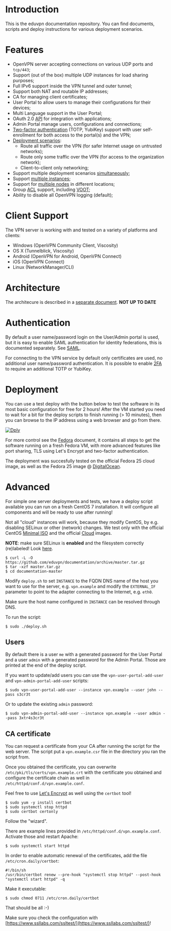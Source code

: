 # Introduction

This is the eduvpn documentation repository. You can find documents, scripts
and deploy instructions for various deployment scenarios.

# Features

- OpenVPN server accepting connections on various UDP ports and `tcp/443`;
- Support (out of the box) multiple UDP instances for load sharing purposes;
- Full IPv6 support inside the VPN tunnel and outer tunnel;
- Support both NAT and routable IP addresses;
- CA for managing client certificates;
- User Portal to allow users to manage their configurations for their 
  devices;
- Multi Language support in the User Portal;
- OAuth 2.0 [API](API.md) for integration with applications;
- Admin Portal manage users, configurations and connections;
- [Two-factor authentication](2FA.md) (TOTP, YubiKey) support with user 
  self-enrollment for both access to the portal(s) and the VPN;
- [Deployment scenarios](PROFILE_CONFIG.md):
  - Route all traffic over the VPN (for safer Internet usage on untrusted 
    networks);
  - Route only some traffic over the VPN (for access to the organization 
    network);
  - Client-to-client only networking;
- Support multiple deployment scenarios [simultaneously](MULTI_PROFILE.md);
- Support [multiple instances](MULTI_INSTANCE.md);
- Support for [multiple nodes](DISTRIBUTED_NODES.md) in different locations;
- Group [ACL](ACL.md) support, including [VOOT](http://openvoot.org/);
- Ability to disable all OpenVPN logging (default);

# Client Support

The VPN server is working with and tested on a variety of platforms and 
clients:

  - Windows (OpenVPN Community Client, Viscosity)
  - OS X (Tunnelblick, Viscosity)
  - Android (OpenVPN for Android, OpenVPN Connect)
  - iOS (OpenVPN Connect)
  - Linux (NetworkManager/CLI)

# Architecture

The architecure is described in a [separate document](ARCHITECTURE.md). 
**NOT UP TO DATE**

# Authentication 

By default a user name/password login on the User/Admin portal is used, but it 
is easy to enable SAML authentication for identity federations, this is 
documented separately. See [SAML](SAML.md).

For connecting to the VPN service by default only certificates are used, no 
additional user name/password authentication. It is possible to enable 
[2FA](2FA.md) to require an additional TOTP or YubiKey.

# Deployment

You can use a test deploy with the button below to test the software in its 
most basic configuration for free for 2 hours! After the VM started you need
to wait for a bit for the deploy scripts to finish running (> 10 minutes), 
then you can browse to the IP address using a web browser and go from there.

[![Dply](https://dply.co/b.svg)](https://dply.co/b/bQyRCv4h) 

For more control see the [Fedora](FEDORA_VPN_SERVER.md) document, it contains 
all steps to get the software running on a fresh Fedora VM, with more advanced
features like port sharing, TLS using Let's Encrypt and two-factor 
authentication.

The deployment was succesfully tested on the official Fedora 25 cloud image, 
as well as the Fedora 25 image @ [DigitalOcean](https://www.digitalocean.com/).

# Advanced
For simple one server deployments and tests, we have a deploy script available 
you can run on a fresh CentOS 7 installation. It will configure all components 
and will be ready to use after running!

Not all "cloud" instances will work, because they modify CentOS, by e.g. 
disabling SELinux or other (network) changes. We test only with the official 
CentOS [Minimal ISO](https://centos.org/download/) and the official 
[Cloud](https://wiki.centos.org/Download) images.

**NOTE**: make sure SELinux is **enabled** and the filesystem correctly 
(re)labeled! Look [here](https://wiki.centos.org/HowTos/SELinux).

    $ curl -L -O https://github.com/eduvpn/documentation/archive/master.tar.gz
    $ tar -xzf master.tar.gz
    $ cd documentation-master

Modify `deploy.sh` to set `INSTANCE` to the FQDN DNS name of the host you want 
to use for the server, e.g. `vpn.example` and modify the `EXTERNAL_IF` 
parameter to point to the adapter connecting to the Internet, e.g. `eth0`.

Make sure the host name configured in `INSTANCE` can be resolved through DNS.

To run the script:

    $ sudo ./deploy.sh

## Users

By default there is a user `me` with a generated password for the User Portal
and a user `admin` with a generated password for the Admin Portal. Those are
printed at the end of the deploy script.

If you want to update/add users you can use the `vpn-user-portal-add-user` and
`vpn-admin-portal-add-user` scripts:

    $ sudo vpn-user-portal-add-user --instance vpn.example --user john --pass s3cr3t

Or to update the existing `admin` password:

    $ sudo vpn-admin-portal-add-user --instance vpn.example --user admin --pass 3xtr4s3cr3t

## CA certificate
You can request a certificate from your CA after running the script for the 
web server. The script put a `vpn.example.csr` file in the directory you ran 
the script from.

Once you obtained the certificate, you can overwrite 
`/etc/pki/tls/certs/vpn.example.crt` with the certificate you obtained and 
configure the certificate chain as well in 
`/etc/httpd/conf.d/vpn.example.conf`. 

Feel free to use [Let's Encrypt](https://letsencrypt.org/) as well using the 
`certbot` tool! 

    $ sudo yum -y install certbot
    $ sudo systemctl stop httpd
    $ sudo certbot certonly

Follow the "wizard".

There are example lines provided in `/etc/httpd/conf.d/vpn.example.conf`. 
Activate those and restart Apache:

    $ sudo systemctl start httpd

In order to enable automatic renewal of the certificates, add the file 
`/etc/cron.daily/certbot`:

    #!/bin/sh
    /usr/bin/certbot renew --pre-hook "systemctl stop httpd" --post-hook "systemctl start httpd" -q

Make it executable:

    $ sudo chmod 0711 /etc/cron.daily/certbot

That should be all :-)

Make sure you check the configuration with 
[https://www.ssllabs.com/ssltest/](https://www.ssllabs.com/ssltest/)!
